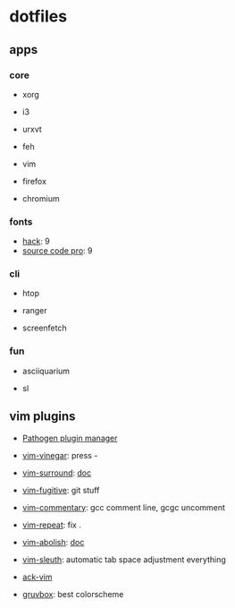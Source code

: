 # dotfiles #

## apps ##

### core ###

* xorg

* i3

* urxvt

* feh

* vim

* firefox

* chromium

### fonts ###

* [hack](https://github.com/chrissimpkins/Hack): 9
* [source code pro](https://github.com/adobe-fonts/source-code-pro): 9

### cli ###

* htop

* ranger

* screenfetch

### fun ###

* asciiquarium

* sl

## vim plugins ##

* [Pathogen plugin manager](https://github.com/tpope/vim-pathogen)

* [vim-vinegar](https://github.com/tpope/vim-vinegar): press -

* [vim-surround](https://github.com/tpope/vim-surround): [doc](https://github.com/tpope/vim-surround/blob/master/doc/surround.txt)

* [vim-fugitive](https://github.com/tpope/vim-fugitive): git stuff

* [vim-commentary](https://github.com/tpope/vim-commentary): gcc comment line, gcgc uncomment

* [vim-repeat](https://github.com/tpope/vim-repeat): fix .

* [vim-abolish](https://github.com/tpope/vim-abolish): [doc](https://github.com/tpope/vim-abolish/blob/master/doc/abolish.txt)

* [vim-sleuth](https://github.com/tpope/vim-sleuth): automatic tab space adjustment everything

* [ack-vim](https://github.com/mileszs/ack.vim)

* [gruvbox](https://github.com/morhetz/gruvbox): best colorscheme
